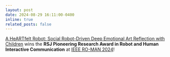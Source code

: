 ```yaml
---
layout: post
date: 2024-08-29 16:11:00-0400
inline: true
related_posts: false
---
```


[A HeARTfelt Robot: Social Robot-Driven Deep Emotional Art Reflection with Children](https://arxiv.org/abs/2409.10710) wins the **RSJ Pioneering Research Award in Robot and Human Interactive Communication** at [IEEE RO-MAN 2024](https://www.ro-man2024.org/)!
